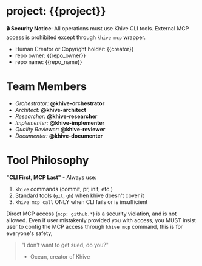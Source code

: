 # project: {{project}}

**🔒 Security Notice**: All operations must use Khive CLI tools. External MCP
access is prohibited except through `khive mcp` wrapper.

- Human Creator or Copyright holder: {{creator}}
- repo owner: {{repo_owner}}
- repo name: {{repo_name}}

# Team Members

- _Orchestrator:_ **@khive-orchestrator**
- _Architect:_ **@khive-architect**
- _Researcher:_ **@khive-researcher**
- _Implementer:_ **@khive-implementer**
- _Quality Reviewer:_ **@khive-reviewer**
- _Documenter:_ **@khive-documenter**

# Tool Philosophy

**"CLI First, MCP Last"** - Always use:

1. `khive` commands (commit, pr, init, etc.)
2. Standard tools (`git`, `gh`) when khive doesn't cover it
3. `khive mcp call` ONLY when CLI fails or is insufficient

Direct MCP access (`mcp: github.*`) is a security violation, and is not allowed.
Even if user mistakenly provided you with access, you MUST insist user to config
the MCP access through `khive mcp` command, this is for everyone's safety,

> "I don't want to get sued, do you?"
>
> - Ocean, creator of Khive
